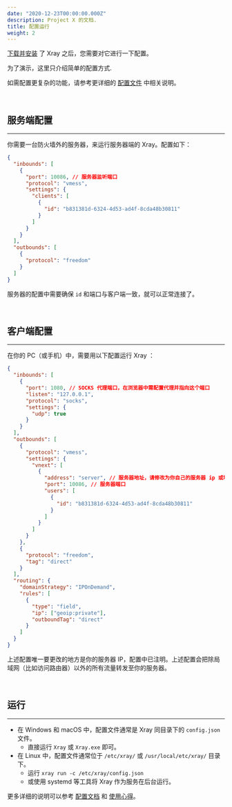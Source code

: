 ```yaml
---
date: "2020-12-23T00:00:00.000Z"
description: Project X 的文档.
title: 配置运行
weight: 2
---
```


[下载并安装](../install) 了 Xray 之后，您需要对它进行一下配置。

为了演示，这里只介绍简单的配置方式.

如需配置更复杂的功能，请参考更详细的 [配置文件](../../config) 中相关说明。

<br />

## 服务端配置

---

你需要一台防火墙外的服务器，来运行服务器端的 Xray。配置如下：

```json
{
  "inbounds": [
    {
      "port": 10086, // 服务器监听端口
      "protocol": "vmess",
      "settings": {
        "clients": [
          {
            "id": "b831381d-6324-4d53-ad4f-8cda48b30811"
          }
        ]
      }
    }
  ],
  "outbounds": [
    {
      "protocol": "freedom"
    }
  ]
}
```

服务器的配置中需要确保 `id` 和端口与客户端一致，就可以正常连接了。

<br />

## 客户端配置

---

在你的 PC（或手机）中，需要用以下配置运行 Xray ：

```json
{
  "inbounds": [
    {
      "port": 1080, // SOCKS 代理端口，在浏览器中需配置代理并指向这个端口
      "listen": "127.0.0.1",
      "protocol": "socks",
      "settings": {
        "udp": true
      }
    }
  ],
  "outbounds": [
    {
      "protocol": "vmess",
      "settings": {
        "vnext": [
          {
            "address": "server", // 服务器地址，请修改为你自己的服务器 ip 或域名
            "port": 10086, // 服务器端口
            "users": [
              {
                "id": "b831381d-6324-4d53-ad4f-8cda48b30811"
              }
            ]
          }
        ]
      }
    },
    {
      "protocol": "freedom",
      "tag": "direct"
    }
  ],
  "routing": {
    "domainStrategy": "IPOnDemand",
    "rules": [
      {
        "type": "field",
        "ip": ["geoip:private"],
        "outboundTag": "direct"
      }
    ]
  }
}
```

上述配置唯一要更改的地方是你的服务器 IP，配置中已注明。上述配置会把除局域网（比如访问路由器）以外的所有流量转发至你的服务器。

<br />

## 运行

---

- 在 Windows 和 macOS 中，配置文件通常是 Xray 同目录下的 `config.json` 文件。
    - 直接运行 `Xray` 或 `Xray.exe` 即可。
- 在 Linux 中，配置文件通常位于 `/etc/xray/` 或 `/usr/local/etc/xray/` 目录下。
    - 运行 `xray run -c /etc/xray/config.json`
    - 或使用 systemd 等工具将 Xray 作为服务在后台运行。

更多详细的说明可以参考 [配置文档](../../config) 和 [使用心得](../../documents)。
